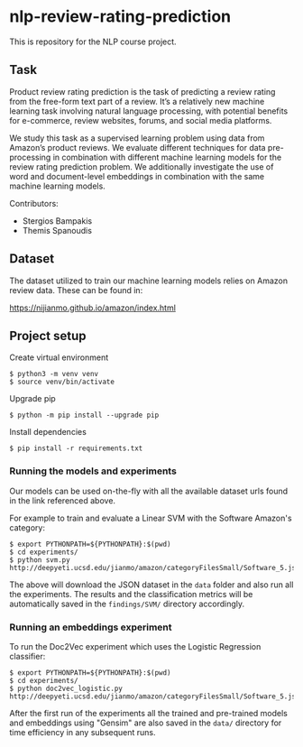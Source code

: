 # nlp-review-rating-prediction
This is repository for the NLP course project.

## Task
Product review rating prediction is the task of predicting a review rating from 
the free-form text part of a review. It’s a relatively new machine 
learning task involving natural language processing, with potential
benefits for e-commerce, review  websites, forums, and social  media  platforms.  

We study this task as a supervised learning problem using data from Amazon’s product reviews. 
We evaluate different techniques for data pre-processing in combination with different machine learning 
models for  the  review  rating  prediction problem. We additionally investigate the use of word and 
document-level embeddings in combination with the same machine learning models.

Contributors:

* Stergios Bampakis
* Themis Spanoudis


## Dataset
The dataset utilized to train our machine learning models relies on Amazon review data. 
These can be found in:

https://nijianmo.github.io/amazon/index.html

## Project setup

Create virtual environment

```
$ python3 -m venv venv
$ source venv/bin/activate
```

Upgrade pip

```
$ python -m pip install --upgrade pip
```

Install dependencies

```
$ pip install -r requirements.txt
```

### Running the models and experiments

Our models can be used on-the-fly with all the available dataset urls found in the link referenced above.

For example to train and evaluate a Linear SVM with the Software Amazon's category:

```
$ export PYTHONPATH=${PYTHONPATH}:$(pwd)
$ cd experiments/
$ python svm.py http://deepyeti.ucsd.edu/jianmo/amazon/categoryFilesSmall/Software_5.json.gz
```

The above will download the JSON dataset in the `data` folder and also run all the experiments.
The results and the classification metrics will be automatically saved in the `findings/SVM/` directory accordingly.

### Running an embeddings experiment

To run the Doc2Vec experiment which uses the Logistic Regression classifier:

```
$ export PYTHONPATH=${PYTHONPATH}:$(pwd)
$ cd experiments/
$ python doc2vec_logistic.py http://deepyeti.ucsd.edu/jianmo/amazon/categoryFilesSmall/Software_5.json.gz
```

After the first run of the experiments all the trained and pre-trained models and embeddings 
using "Gensim" are also saved in the `data/` directory for time efficiency in any subsequent runs.

